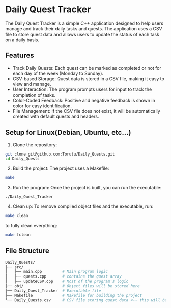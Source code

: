 # Daily Quest Tracker
The Daily Quest Tracker is a simple C++ application designed to help users manage and track their daily tasks and quests. The application uses a CSV file to store quest data and allows users to update the status of each task on a daily basis.

## Features
- Track Daily Quests: Each quest can be marked as completed or not for each day of the week (Monday to Sunday).
- CSV-based Storage: Quest data is stored in a CSV file, making it easy to view and manage.
- User Interaction: The program prompts users for input to track the completion of tasks.
- Color-Coded Feedback: Positive and negative feedback is shown in color for easy identification.
- File Management: If the CSV file does not exist, it will be automatically created with default quests and headers.

## Setup for Linux(Debian, Ubuntu, etc...)

1. Clone the repository:
```bash
git clone git@github.com:Torutu/Daily_Quests.git
cd Daily_Quests
```
2. Build the project: The project uses a Makefile:
```bash
make
```
3. Run the program: Once the project is built, you can run the executable:
```bash
./Daily_Quest_Tracker
```
4. Clean up: To remove compiled object files and the executable, run:
```bash
make clean
```
to fully clean everything:
```bash
make fclean
```

## File Structure

```bash
Daily_Quests/
├── src/
│   ├── main.cpp         # Main program logic
│   ├── quests.cpp       # contains the quest array
│   ├── updateCSV.cpp    # Most of the program's logic
├── obj/                 # Object files will be stored here
├── Daily_Quest_Tracker  # Executable file
├── Makefile             # Makefile for building the project
└── Daily_Quests.csv     # CSV file storing quest data <-- this will be created after using the program
```
